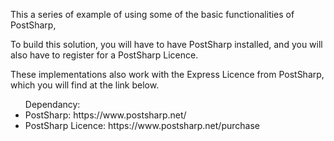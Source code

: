 
<p>This a series of example of using some of the basic functionalities of PostSharp,</p>
<p>To build this solution, you will have to have PostSharp installed, and you will also have to register for a PostSharp Licence.</p>
</p>These implementations also work with the Express Licence from PostSharp, which you will find at the link below.</p>

<ul>Dependancy:
  	 <li>PostSharp: https://www.postsharp.net/</li>
    <li>PostSharp Licence: https://www.postsharp.net/purchase</li>
</li>
